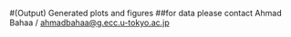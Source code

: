 #(Output) Generated plots and figures
##for data please contact Ahmad Bahaa / ahmadbahaa@g.ecc.u-tokyo.ac.jp
